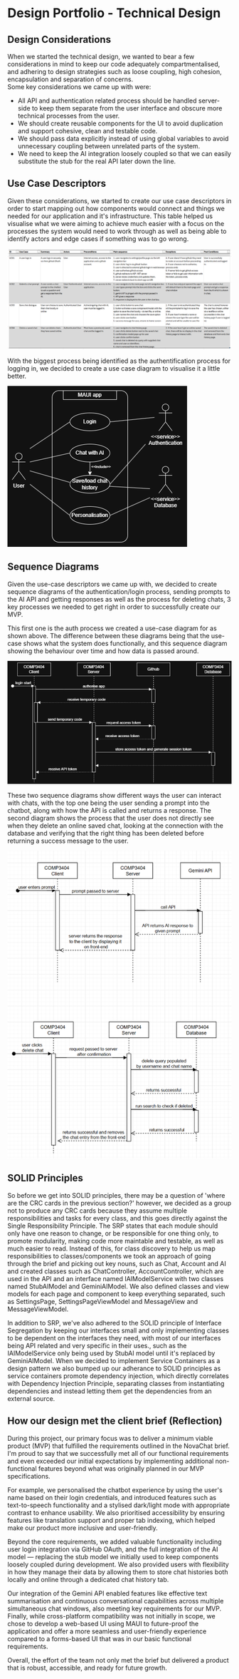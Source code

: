 # Design Portfolio - Technical Design

## Design Considerations
When we started the technical design, we wanted to bear a few considerations in mind to keep our code adequately compartmentalised, and adhering to design strategies such as loose coupling, high cohesion, encapsulation and separation of concerns.\
Some key considerations we came up with were:
- All API and authentication related process should be handled server-side to keep them separate from the user interface and obscure more technical processes from the user.
- We should create reusable components for the UI to avoid duplication and support cohesive, clean and testable code.
- We should pass data explicitly instead of using global variables to avoid unnecessary coupling between unrelated parts of the system.
- We need to keep the AI integration loosely coupled so that we can easily substitute the stub for the real API later down the line.

## Use Case Descriptors
Given these considerations, we started to create our use case descriptors in order to start mapping out how components would connect and things we needed for our application and it's infrastructure. This table helped us visualise what we were aiming to achieve much easier with a focus on the processes the system would need to work through as well as being able to identify actors and edge cases if something was to go wrong.

![use-case-descriptor-table](diagrams/use-case-descriptors.png)

With the biggest process being identified as the authentification process for logging in, we decided to create a use case diagram to visualise it a little better.

![use-case-auth](diagrams/use-case.drawio.png)

## Sequence Diagrams
Given the use-case descriptors we came up with, we decided to create sequence diagrams of the authentication/login process, sending prompts to the AI API and getting responses as well as the process for deleting chats, 3 key processes we needed to get right in order to successfully create our MVP.

This first one is the auth process we created a use-case diagram for as shown above. The difference between these diagrams being that the use-case shows what the system does functionally, and this sequence diagram showing the behaviour over time and how data is passed around.

![login-sequence-diagram](diagrams/login-sequence.png)

These two sequence diagrams show different ways the user can interact with chats, with the top one being the user sending a prompt into the chatbot, along with how the API is called and returns a response. The second diagram shows the process that the user does not directly see when they delete an online saved chat, looking at the connection with the database and verifying that the right thing has been deleted before returning a success message to the user.

![user-chat-interaction-sequence-diagrams](diagrams/user-chat-interaction-sequence.png)

## SOLID Principles
So before we get into SOLID principles, there may be a question of 'where are the CRC cards in the previous section?' however, we decided as a group not to produce any CRC cards because they assume multiple responsibilities and tasks for every class, and this goes directly against the Single Responsibility Principle. The SRP states that each module should only have one reason to change, or be responsible for one thing only, to promote modularity, making code more maintable and testable, as well as much easier to read. Instead of this, for class discovery to help us map responsibilities to classes/components we took an approach of going through the brief and picking out key nouns, such as Chat, Account and AI and created classes such as ChatController, AccountController, which are used in the API and an interface named IAIModelService with two classes named StubAIModel and GeminiAIModel. We also defined classes and view models for each page and component to keep everything separated, such as SettingsPage, SettingsPageViewModel and MessageView and MessageViewModel.

In addition to SRP, we've also adhered to the SOLID principle of Interface Segregation by keeping our interfaces small and only implementing classes to be dependent on the interfaces they need, with most of our interfaces being API related and very specific in their uses., such as the IAIModelService only being used by StubAI model until it's replaced by GeminiAIModel. When we decided to implement Service Containers as a design pattern we also bumped up our adherance to SOLID principles as service containers promote dependency injection, which directly correlates with Dependency Injection Principle, separating classes from instantiating dependencies and instead letting them get the dependencies from an external source.

## How our design met the client brief (Reflection)

During this project, our primary focus was to deliver a minimum viable product (MVP) that fulfilled the requirements outlined in the NovaChat brief. I'm proud to say that we successfully met all of our functional requirements and even exceeded our initial expectations by implementing additional non-functional features beyond what was originally planned in our MVP specifications.

For example, we personalised the chatbot experience by using the user's name based on their login credentials, and introduced features such as text-to-speech functionality and a stylised dark/light mode with appropriate contrast to enhance usability. We also prioritised accessibility by ensuring features like translation support and proper tab indexing, which helped make our product more inclusive and user-friendly.

Beyond the core requirements, we added valuable functionality including user login integration via GitHub OAuth, and the full integration of the AI model — replacing the stub model we initially used to keep components loosely coupled during development. We also provided users with flexibility in how they manage their data by allowing them to store chat histories both locally and online through a dedicated chat history tab.

Our integration of the Gemini API enabled features like effective text summarisation and continuous conversational capabilities across multiple simultaneous chat windows, also meeting key requirements for our MVP. Finally, while cross-platform compatibility was not initially in scope, we chose to develop a web-based UI using MAUI to future-proof the application and offer a more seamless and user-friendly experience compared to a forms-based UI that was in our basic functional requirements.

Overall, the effort of the team not only met the brief but delivered a product that is robust, accessible, and ready for future growth.
